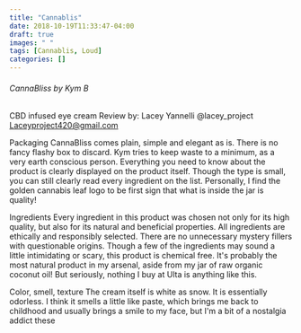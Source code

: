 ```yaml
---
title: "Cannablis"
date: 2018-10-19T11:33:47-04:00
draft: true
images: " "
tags: [Cannablis, Loud]
categories: []
---
```


###### CannaBliss by Kym B
CBD infused eye cream
Review by: Lacey Yannelli @lacey_project
Laceyproject420@gmail.com

Packaging
CannaBliss comes plain, simple and elegant as is. There is no fancy flashy box to discard. Kym tries to
keep waste to a minimum, as a very earth conscious person. Everything you need to know about the
product is clearly displayed on the product itself. Though the type is small, you can still clearly read
every ingredient on the list. Personally, I find the golden cannabis leaf logo to be first sign that what is
inside the jar is quality!

Ingredients
Every ingredient in this product was chosen not only for its high quality, but also for its natural and
beneficial properties. All ingredients are ethically and responsibly selected. There are no unnecessary
mystery fillers with questionable origins. Though a few of the ingredients may sound a little intimidating
or scary, this product is chemical free. It&#39;s probably the most natural product in my arsenal, aside from
my jar of raw organic coconut oil! But seriously, nothing I buy at Ulta is anything like this.

Color, smell, texture
The cream itself is white as snow. It is essentially odorless. I think it smells a little like paste, which brings
me back to childhood and usually brings a smile to my face, but I&#39;m a bit of a nostalgia addict these